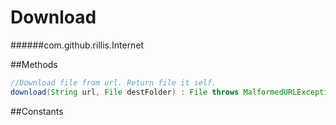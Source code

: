 # Download
######com.github.rillis.Internet  
  
  
##Methods  
```java
//Download file from url. Return file it self.
download(String url, File destFolder) : File throws MalformedURLException, IOException
```

##Constants